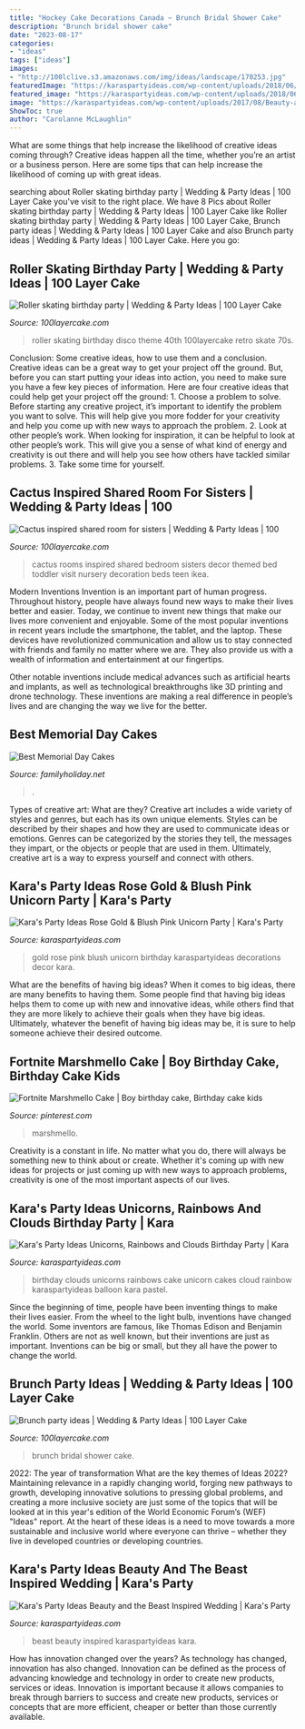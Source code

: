```yaml
---
title: "Hockey Cake Decorations Canada ~ Brunch Bridal Shower Cake"
description: "Brunch bridal shower cake"
date: "2023-08-17"
categories:
- "ideas"
tags: ["ideas"]
images:
- "http://100lclive.s3.amazonaws.com/img/ideas/landscape/170253.jpg"
featuredImage: "https://karaspartyideas.com/wp-content/uploads/2018/06/Rose-Gold-Blush-Pink-Unicorn-Party-via-Karas-Party-Ideas-KarasPartyIdeas.com29.jpeg"
featured_image: "https://karaspartyideas.com/wp-content/uploads/2018/06/Rose-Gold-Blush-Pink-Unicorn-Party-via-Karas-Party-Ideas-KarasPartyIdeas.com29.jpeg"
image: "https://karaspartyideas.com/wp-content/uploads/2017/08/Beauty-and-the-Beast-Inspired-Wedding-via-Karas-Party-Ideas-KarasPartyIdeas.com7_.jpg"
ShowToc: true
author: "Carolanne McLaughlin"
---
```



What are some things that help increase the likelihood of creative ideas coming through?
Creative ideas happen all the time, whether you’re an artist or a business person. Here are some tips that can help increase the likelihood of coming up with great ideas.

	

		
searching about Roller skating birthday party | Wedding &amp; Party Ideas | 100 Layer Cake you've visit to the right place. We have 8 Pics about Roller skating birthday party | Wedding &amp; Party Ideas | 100 Layer Cake like Roller skating birthday party | Wedding &amp; Party Ideas | 100 Layer Cake, Brunch party ideas | Wedding &amp; Party Ideas | 100 Layer Cake and also Brunch party ideas | Wedding &amp; Party Ideas | 100 Layer Cake. Here you go:
		
    
## Roller Skating Birthday Party | Wedding &amp; Party Ideas | 100 Layer Cake

<img loading=lazy src="http://100lclive.s3.amazonaws.com/img/ideas/landscape/159962.jpg" onerror="this.onerror=null;this.src='https://tse4.mm.bing.net/th?id=OIP.Srh8oDz0WHBAV1hd5mDpDwHaLH&amp;pid=15.1';" alt="Roller skating birthday party | Wedding &amp; Party Ideas | 100 Layer Cake">

_Source: 100layercake.com_

>roller skating birthday disco theme 40th 100layercake retro skate 70s. 

	

Conclusion: Some creative ideas, how to use them and a conclusion.
Creative ideas can be a great way to get your project off the ground. But, before you can start putting your ideas into action, you need to make sure you have a few key pieces of information. Here are four creative ideas that could help get your project off the ground: 1. Choose a problem to solve. Before starting any creative project, it’s important to identify the problem you want to solve. This will help give you more fodder for your creativity and help you come up with new ways to approach the problem. 2. Look at other people’s work. When looking for inspiration, it can be helpful to look at other people’s work. This will give you a sense of what kind of energy and creativity is out there and will help you see how others have tackled similar problems. 3. Take some time for yourself.

    
## Cactus Inspired Shared Room For Sisters | Wedding &amp; Party Ideas | 100

<img loading=lazy src="http://100lclive.s3.amazonaws.com/img/ideas/landscape/196516.jpg" onerror="this.onerror=null;this.src='https://tse4.mm.bing.net/th?id=OIP.EbD9eDUSHtTIyjMkKcu0CgHaLH&amp;pid=15.1';" alt="Cactus inspired shared room for sisters | Wedding &amp; Party Ideas | 100">

_Source: 100layercake.com_

>cactus rooms inspired shared bedroom sisters decor themed bed toddler visit nursery decoration beds teen ikea. 

	

Modern Inventions
Invention is an important part of human progress. Throughout history, people have always found new ways to make their lives better and easier. Today, we continue to invent new things that make our lives more convenient and enjoyable.
Some of the most popular inventions in recent years include the smartphone, the tablet, and the laptop. These devices have revolutionized communication and allow us to stay connected with friends and family no matter where we are. They also provide us with a wealth of information and entertainment at our fingertips.

Other notable inventions include medical advances such as artificial hearts and implants, as well as technological breakthroughs like 3D printing and drone technology. These inventions are making a real difference in people’s lives and are changing the way we live for the better.

    
## Best Memorial Day Cakes

<img loading=lazy src="https://www.familyholiday.net/wp-content/uploads/2013/05/Best-Memorial-Day-Cakes_53.jpeg" onerror="this.onerror=null;this.src='https://tse3.mm.bing.net/th?id=OIP.2uavMDT0qGyIzBzVLIpOmgHaJ6&amp;pid=15.1';" alt="Best Memorial Day Cakes">

_Source: familyholiday.net_

>. 

	

Types of creative art: What are they?
Creative art includes a wide variety of styles and genres, but each has its own unique elements. Styles can be described by their shapes and how they are used to communicate ideas or emotions. Genres can be categorized by the stories they tell, the messages they impart, or the objects or people that are used in them. Ultimately, creative art is a way to express yourself and connect with others.

    
## Kara&#039;s Party Ideas Rose Gold &amp; Blush Pink Unicorn Party | Kara&#039;s Party

<img loading=lazy src="https://karaspartyideas.com/wp-content/uploads/2018/06/Rose-Gold-Blush-Pink-Unicorn-Party-via-Karas-Party-Ideas-KarasPartyIdeas.com29.jpeg" onerror="this.onerror=null;this.src='https://tse4.mm.bing.net/th?id=OIP.wUJwgzAjoZzS_r9yt9LNTwHaLH&amp;pid=15.1';" alt="Kara&#039;s Party Ideas Rose Gold &amp; Blush Pink Unicorn Party | Kara&#039;s Party">

_Source: karaspartyideas.com_

>gold rose pink blush unicorn birthday karaspartyideas decorations decor kara. 

	

What are the benefits of having big ideas?
When it comes to big ideas, there are many benefits to having them. Some people find that having big ideas helps them to come up with new and innovative ideas, while others find that they are more likely to achieve their goals when they have big ideas. Ultimately, whatever the benefit of having big ideas may be, it is sure to help someone achieve their desired outcome.

    
## Fortnite Marshmello Cake | Boy Birthday Cake, Birthday Cake Kids

<img loading=lazy src="https://i.pinimg.com/736x/de/56/b2/de56b2c753136bfc89cfb86159c4cc6a.jpg" onerror="this.onerror=null;this.src='https://tse2.mm.bing.net/th?id=OIP.H8VQGi_NQAr9dxa8-MY-NQHaJQ&amp;pid=15.1';" alt="Fortnite Marshmello Cake | Boy birthday cake, Birthday cake kids">

_Source: pinterest.com_

>marshmello. 

	

Creativity is a constant in life. No matter what you do, there will always be something new to think about or create. Whether it's coming up with new ideas for projects or just coming up with new ways to approach problems, creativity is one of the most important aspects of our lives.

    
## Kara&#039;s Party Ideas Unicorns, Rainbows And Clouds Birthday Party | Kara

<img loading=lazy src="https://karaspartyideas.com/wp-content/uploads/2017/09/Unicorns-Rainbows-and-Clouds-Birthday-Party-via-Karas-Party-Ideas-KarasPartyIdeas.com5_.jpg" onerror="this.onerror=null;this.src='https://tse2.mm.bing.net/th?id=OIP.CkOSvuqP02XYLBjDl0PxdwDMEy&amp;pid=15.1';" alt="Kara&#039;s Party Ideas Unicorns, Rainbows and Clouds Birthday Party | Kara">

_Source: karaspartyideas.com_

>birthday clouds unicorns rainbows cake unicorn cakes cloud rainbow karaspartyideas balloon kara pastel. 

	

Since the beginning of time, people have been inventing things to make their lives easier. From the wheel to the light bulb, inventions have changed the world. Some inventors are famous, like Thomas Edison and Benjamin Franklin. Others are not as well known, but their inventions are just as important. Inventions can be big or small, but they all have the power to change the world.

    
## Brunch Party Ideas | Wedding &amp; Party Ideas | 100 Layer Cake

<img loading=lazy src="http://100lclive.s3.amazonaws.com/img/ideas/landscape/170253.jpg" onerror="this.onerror=null;this.src='https://tse2.mm.bing.net/th?id=OIP.WxD4lTH7T0vxVa0V4ZgMYAHaLH&amp;pid=15.1';" alt="Brunch party ideas | Wedding &amp; Party Ideas | 100 Layer Cake">

_Source: 100layercake.com_

>brunch bridal shower cake. 

	

2022: The year of transformation
What are the key themes of Ideas 2022? Maintaining relevance in a rapidly changing world, forging new pathways to growth, developing innovative solutions to pressing global problems, and creating a more inclusive society are just some of the topics that will be looked at in this year's edition of the World Economic Forum’s (WEF) "Ideas" report. At the heart of these ideas is a need to move towards a more sustainable and inclusive world where everyone can thrive – whether they live in developed countries or developing countries.

    
## Kara&#039;s Party Ideas Beauty And The Beast Inspired Wedding | Kara&#039;s Party

<img loading=lazy src="https://karaspartyideas.com/wp-content/uploads/2017/08/Beauty-and-the-Beast-Inspired-Wedding-via-Karas-Party-Ideas-KarasPartyIdeas.com7_.jpg" onerror="this.onerror=null;this.src='https://tse3.mm.bing.net/th?id=OIP._0BB_-emYS0r-9pIXRGVkgHaLH&amp;pid=15.1';" alt="Kara&#039;s Party Ideas Beauty and the Beast Inspired Wedding | Kara&#039;s Party">

_Source: karaspartyideas.com_

>beast beauty inspired karaspartyideas kara. 

	

How has innovation changed over the years?
As technology has changed, innovation has also changed. Innovation can be defined as the process of advancing knowledge and technology in order to create new products, services or ideas. Innovation is important because it allows companies to break through barriers to success and create new products, services or concepts that are more efficient, cheaper or better than those currently available.

